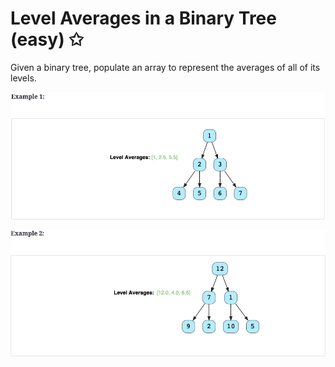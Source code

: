 # Level Averages in a Binary Tree (easy) ✩

Given a binary tree, populate an array to represent the averages of all of its levels.

![Level Averages in a Binary Tree Example 1](./../../../assets/level_averages_eg1.png)

![Level Averages in a Binary Tree Example 2](./../../../assets/level_averages_eg2.png)

